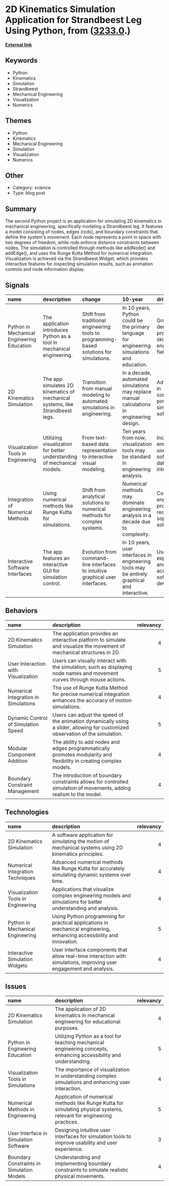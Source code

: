 # __2D Kinematics Simulation Application for Strandbeest Leg Using Python__, from ([3233.0](https://kghosh.substack.com/p/3233.0).)

__[External link](https://github.com/DirkToewe/strandbeest_sim)__



## Keywords

* Python
* Kinematics
* Simulation
* Strandbeest
* Mechanical Engineering
* Visualization
* Numerics

## Themes

* Python
* Kinematics
* Mechanical Engineering
* Simulation
* Visualization
* Numerics

## Other

* Category: science
* Type: blog post

## Summary

The second Python project is an application for simulating 2D kinematics in mechanical engineering, specifically modeling a Strandbeest leg. It features a model consisting of nodes, edges (rods), and boundary constraints that define the system's movement. Each node represents a point in space with two degrees of freedom, while rods enforce distance constraints between nodes. The simulation is controlled through methods like addNode() and addEdge(), and uses the Runge Kutta Method for numerical integration. Visualization is achieved via the Strandbeest.Widget, which provides interactive features for inspecting simulation results, such as animation controls and node information display.

## Signals

| name                                       | description                                                                   | change                                                                                   | 10-year                                                                                      | driving-force                                                         |   relevancy |
|:-------------------------------------------|:------------------------------------------------------------------------------|:-----------------------------------------------------------------------------------------|:---------------------------------------------------------------------------------------------|:----------------------------------------------------------------------|------------:|
| Python in Mechanical Engineering Education | The application introduces Python as a tool in mechanical engineering.        | Shift from traditional engineering tools to programming-based solutions for simulations. | In 10 years, Python could be the primary language for engineering simulations and education. | Growing demand for programming skills in engineering fields.          |           4 |
| 2D Kinematics Simulation                   | The app simulates 2D kinematics of mechanical systems, like Strandbeest legs. | Transition from manual modeling to automated simulations in engineering.                 | In a decade, automated simulations may replace manual calculations in engineering design.    | Advancements in computational power and simulation software.          |           5 |
| Visualization Tools in Engineering         | Utilizing visualization for better understanding of mechanical models.        | From text-based data representation to interactive visual modeling.                      | Ten years from now, visualization tools may be standard in engineering analysis.             | Increased emphasis on user-friendly software and data interpretation. |           4 |
| Integration of Numerical Methods           | Using numerical methods like Runge Kutta for simulations.                     | Shift from analytical solutions to numerical methods for complex systems.                | Numerical methods may dominate engineering analysis in a decade due to complexity.           | Complexity in engineering problems requiring sophisticated solutions. |           5 |
| Interactive Software Interfaces            | The app features an interactive GUI for simulation control.                   | Evolution from command-line interfaces to intuitive graphical user interfaces.           | In 10 years, user interfaces in engineering tools may be entirely graphical and interactive. | User experience and accessibility in software development.            |           4 |

## Behaviors

| name                                 | description                                                                                                                    |   relevancy |
|:-------------------------------------|:-------------------------------------------------------------------------------------------------------------------------------|------------:|
| 2D Kinematics Simulation             | The application provides an interactive platform to simulate and visualize the movement of mechanical structures in 2D.        |           4 |
| User Interaction with Visualization  | Users can visually interact with the simulation, such as displaying node names and movement curves through mouse actions.      |           5 |
| Numerical Integration in Simulations | The use of Runge Kutta Method for precise numerical integration enhances the accuracy of motion simulations.                   |           4 |
| Dynamic Control of Simulation Speed  | Users can adjust the speed of the animation dynamically using a slider, allowing for customized observation of the simulation. |           5 |
| Modular Component Addition           | The ability to add nodes and edges programmatically promotes modularity and flexibility in creating complex models.            |           4 |
| Boundary Constraint Management       | The introduction of boundary constraints allows for controlled simulation of movements, adding realism to the model.           |           4 |

## Technologies

| name                               | description                                                                                                            |   relevancy |
|:-----------------------------------|:-----------------------------------------------------------------------------------------------------------------------|------------:|
| 2D Kinematics Simulation           | A software application for simulating the motion of mechanical systems using 2D kinematics principles.                 |           4 |
| Numerical Integration Techniques   | Advanced numerical methods like Runge Kutta for accurately simulating dynamic systems over time.                       |           4 |
| Visualization Tools in Engineering | Applications that visualize complex engineering models and simulations for better understanding and analysis.          |           4 |
| Python in Mechanical Engineering   | Using Python programming for practical applications in mechanical engineering, enhancing accessibility and innovation. |           5 |
| Interactive Simulation Widgets     | User interface components that allow real-time interaction with simulations, improving user engagement and analysis.   |           4 |

## Issues

| name                                      | description                                                                                                            |   relevancy |
|:------------------------------------------|:-----------------------------------------------------------------------------------------------------------------------|------------:|
| 2D Kinematics Simulation                  | The application of 2D kinematics in mechanical engineering for educational purposes.                                   |           4 |
| Python in Engineering Education           | Utilizing Python as a tool for teaching mechanical engineering concepts, enhancing accessibility and understanding.    |           5 |
| Visualization Tools in Simulations        | The importance of visualization in understanding complex simulations and enhancing user interaction.                   |           4 |
| Numerical Methods in Engineering          | Application of numerical methods like Runge Kutta for simulating physical systems, relevant for engineering practices. |           5 |
| User Interface in Simulation Software     | Designing intuitive user interfaces for simulation tools to improve usability and user experience.                     |           3 |
| Boundary Constraints in Simulation Models | Understanding and implementing boundary constraints to simulate realistic physical movements.                          |           4 |